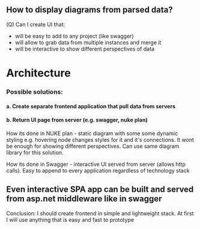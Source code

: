 ﻿## How to display diagrams from parsed data?

(Q) Can I create UI that:
- will be easy to add to any project (like swagger)
- will allow to grab data from multiple instances and merge it
- will be interactive to show different perspectives of data

# Architecture
### Possible solutions:
#### a. Create separate frontend application that pull data from servers

#### b. Return UI page from server (e.g. swagger, nuke plan)

How its done in NUKE plan - static diagram with some some dynamic styling e.g. hovering node changes styles for it and it's connections. 
It wont be enough for showing different perspectives. Can use same diagram library for this solution.

How its done in Swagger - interactive UI served from server (allows http calls). Easy to append to every application regardless of technology stack


## Even interactive SPA app can be built and served from asp.net middleware like in swagger


Conclusion: I should create frontend in simple and lightweight stack. At first I will use anything that is easy and fast to prototype
